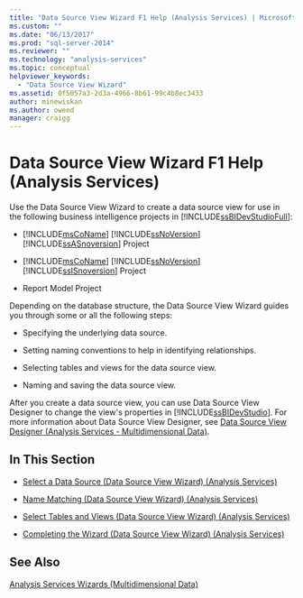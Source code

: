 ```yaml
---
title: "Data Source View Wizard F1 Help (Analysis Services) | Microsoft Docs"
ms.custom: ""
ms.date: "06/13/2017"
ms.prod: "sql-server-2014"
ms.reviewer: ""
ms.technology: "analysis-services"
ms.topic: conceptual
helpviewer_keywords: 
  - "Data Source View Wizard"
ms.assetid: 0f5057a3-2d3a-4966-8b61-99c4b8ec3433
author: minewiskan
ms.author: owend
manager: craigg
---
```

# Data Source View Wizard F1 Help (Analysis Services)
  Use the Data Source View Wizard to create a data source view for use in the following business intelligence projects in [!INCLUDE[ssBIDevStudioFull](../includes/ssbidevstudiofull-md.md)]:  
  
-   [!INCLUDE[msCoName](../includes/msconame-md.md)] [!INCLUDE[ssNoVersion](../includes/ssnoversion-md.md)] [!INCLUDE[ssASnoversion](../includes/ssasnoversion-md.md)] Project  
  
-   [!INCLUDE[msCoName](../includes/msconame-md.md)] [!INCLUDE[ssNoVersion](../includes/ssnoversion-md.md)] [!INCLUDE[ssISnoversion](../includes/ssisnoversion-md.md)] Project  
  
-   Report Model Project  
  
 Depending on the database structure, the Data Source View Wizard guides you through some or all the following steps:  
  
-   Specifying the underlying data source.  
  
-   Setting naming conventions to help in identifying relationships.  
  
-   Selecting tables and views for the data source view.  
  
-   Naming and saving the data source view.  
  
 After you create a data source view, you can use Data Source View Designer to change the view's properties in [!INCLUDE[ssBIDevStudio](../includes/ssbidevstudio-md.md)]. For more information about Data Source View Designer, see [Data Source View Designer &#40;Analysis Services - Multidimensional Data&#41;](data-source-view-designer-analysis-services-multidimensional-data.md).  
  
## In This Section  
  
-   [Select a Data Source &#40;Data Source View Wizard&#41; &#40;Analysis Services&#41;](select-a-data-source-data-source-view-wizard-analysis-services.md)  
  
-   [Name Matching &#40;Data Source View Wizard&#41; &#40;Analysis Services&#41;](name-matching-data-source-view-wizard-analysis-services.md)  
  
-   [Select Tables and Views &#40;Data Source View Wizard&#41; &#40;Analysis Services&#41;](select-tables-and-views-data-source-view-wizard-analysis-services.md)  
  
-   [Completing the Wizard &#40;Data Source View Wizard&#41; &#40;Analysis Services&#41;](completing-the-wizard-data-source-view-wizard-analysis-services.md)  
  
## See Also  
 [Analysis Services Wizards &#40;Multidimensional Data&#41;](analysis-services-wizards-multidimensional-data.md)  
  
  
